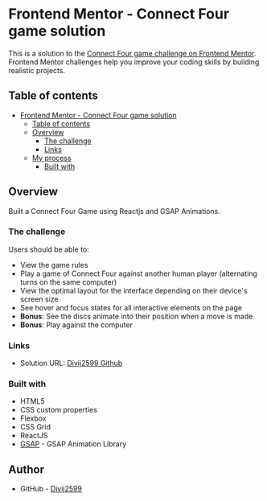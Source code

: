 # Frontend Mentor - Connect Four game solution

This is a solution to the [Connect Four game challenge on Frontend Mentor](https://www.frontendmentor.io/challenges/connect-four-game-6G8QVH923s). Frontend Mentor challenges help you improve your coding skills by building realistic projects. 

## Table of contents

- [Frontend Mentor - Connect Four game solution](#frontend-mentor---connect-four-game-solution)
  - [Table of contents](#table-of-contents)
  - [Overview](#overview)
    - [The challenge](#the-challenge)
    - [Links](#links)
  - [My process](#my-process)
    - [Built with](#built-with)

## Overview

Built a Connect Four Game using Reactjs and GSAP Animations. 

### The challenge

Users should be able to:

- View the game rules
- Play a game of Connect Four against another human player (alternating turns on the same computer)
- View the optimal layout for the interface depending on their device's screen size
- See hover and focus states for all interactive elements on the page
- **Bonus**: See the discs animate into their position when a move is made
- **Bonus**: Play against the computer

### Links

- Solution URL: [Divij2599 Github](https://github.com/divij2599/connect-four-game)

### Built with

- HTML5
- CSS custom properties
- Flexbox
- CSS Grid
- ReactJS 
- [GSAP](https://greensock.com/gsap/) - GSAP Animation Library

## Author

- GitHub - [Divij2599](https://github.com/divij2599/)